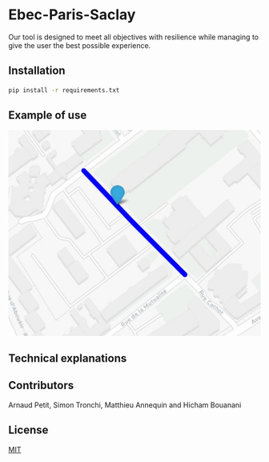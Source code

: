 # Ebec-Paris-Saclay

Our tool is designed to meet all objectives with resilience while managing to give the user the best possible experience.

## Installation 
```bash
pip install -r requirements.txt
``` 

## Example of use 
![Here's a screenshot](./Capture.jpg)


## Technical explanations 



## Contributors 

Arnaud Petit, Simon Tronchi, Matthieu Annequin and Hicham Bouanani

## License
[MIT](https://choosealicense.com/licenses/mit/)
